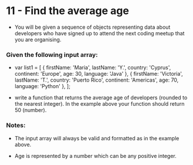 # 11 - Find the average age

- You will be given a sequence of objects representing data about developers who have signed up to attend the next coding meetup that you are organising.

### Given the following input array:

- var list1 = [
  { firstName: 'Maria', lastName: 'Y.', country: 'Cyprus', continent: 'Europe', age: 30, language: 'Java' },
  { firstName: 'Victoria', lastName: 'T.', country: 'Puerto Rico', continent: 'Americas', age: 70, language: 'Python' },
  ];

* write a function that returns the average age of developers (rounded to the nearest integer). In the example above your function should return 50 (number).

### Notes:

- The input array will always be valid and formatted as in the example above.

- Age is represented by a number which can be any positive integer.

